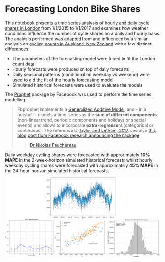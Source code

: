 # Forecasting London Bike Shares

This notebook presents a time series analysis of [hourly and daily cycle shares in London](https://www.kaggle.com/hmavrodiev/london-bike-sharing-dataset) from 1/1/2015 to 1/1/2017 and examines how weather conditions influence the number of cycle shares on a daily and hourly basis. The analysis performed was adapted from and influenced by a similar analysis on [cycling counts in Auckland, New Zealand](https://cdn.rawgit.com/nicolasfauchereau/Auckland_Cycling/master/notebooks/Auckland_cycling_and_weather.html) with a few distinct differences:

- The parameters of the forecasting model were tuned to fit the London count data
- Hourly forecasts were produced on top of daily forecasts
- Daily seasonal patterns (conditional on weekday vs weekend) were used to aid the fit of the hourly forecasting model
- [Simulated historical forecasts](https://facebook.github.io/prophet/docs/diagnostics.html) were used to evaluate the models

The [Prophet](https://facebook.github.io/prophet/) package by Facebook was used to perform the time series modelling.

> Fbprophet implements a [Generalized Additive Model](https://en.wikipedia.org/wiki/Generalized_additive_model), and - in a nutshell - models a time-series as the **sum of different components** (non-linear trend, periodic components and holidays or special events) and allows to incorporate **extra-regressors** (categorical or continuous). The reference is [Taylor and Letham, 2017](https://peerj.com/preprints/3190.pdf), see also [this blog post from Facebook research announcing the package](https://research.fb.com/prophet-forecasting-at-scale/).
> > [Dr Nicolas Fauchereau](https://cdn.rawgit.com/nicolasfauchereau/Auckland_Cycling/master/notebooks/Auckland_cycling_and_weather.html)

Daily weekday cycling shares were forecasted with approximately **10% MAPE** in the 2-week-horizon simulated historical forecasts whilst hourly weekday cycling shares were forecasted with approximately **45% MAPE** in the 24-hour-horizon simulated historical forecasts.

<p align="center"><img src="data/figures/daily_forecasts.png" width=1200></p>
